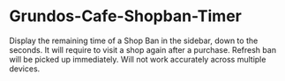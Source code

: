 # Grundos-Cafe-Shopban-Timer
Display the remaining time of a Shop Ban in the sidebar, down to the seconds. It will require to visit a shop again after a purchase. Refresh ban will be picked up immediately. Will not work accurately across multiple devices.
